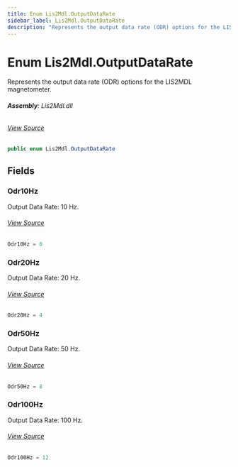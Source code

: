 ```yaml
---
title: Enum Lis2Mdl.OutputDataRate
sidebar_label: Lis2Mdl.OutputDataRate
description: "Represents the output data rate (ODR) options for the LIS2MDL magnetometer."
---
```

# Enum Lis2Mdl.OutputDataRate
Represents the output data rate (ODR) options for the LIS2MDL magnetometer.

###### **Assembly**: Lis2Mdl.dll
###### [View Source](https://github.com/WildernessLabs/Meadow.Foundation.git/blob/develop/Source/Meadow.Foundation.Peripherals/Sensors.Motion.Lis2Mdl/Driver/Lis2Mdl.Enums.cs#L27)
```csharp title="Declaration"
public enum Lis2Mdl.OutputDataRate
```
## Fields
### Odr10Hz
Output Data Rate: 10 Hz.
###### [View Source](https://github.com/WildernessLabs/Meadow.Foundation.git/blob/develop/Source/Meadow.Foundation.Peripherals/Sensors.Motion.Lis2Mdl/Driver/Lis2Mdl.Enums.cs#L32)
```csharp title="Declaration"
Odr10Hz = 0
```
### Odr20Hz
Output Data Rate: 20 Hz.
###### [View Source](https://github.com/WildernessLabs/Meadow.Foundation.git/blob/develop/Source/Meadow.Foundation.Peripherals/Sensors.Motion.Lis2Mdl/Driver/Lis2Mdl.Enums.cs#L36)
```csharp title="Declaration"
Odr20Hz = 4
```
### Odr50Hz
Output Data Rate: 50 Hz.
###### [View Source](https://github.com/WildernessLabs/Meadow.Foundation.git/blob/develop/Source/Meadow.Foundation.Peripherals/Sensors.Motion.Lis2Mdl/Driver/Lis2Mdl.Enums.cs#L40)
```csharp title="Declaration"
Odr50Hz = 8
```
### Odr100Hz
Output Data Rate: 100 Hz.
###### [View Source](https://github.com/WildernessLabs/Meadow.Foundation.git/blob/develop/Source/Meadow.Foundation.Peripherals/Sensors.Motion.Lis2Mdl/Driver/Lis2Mdl.Enums.cs#L44)
```csharp title="Declaration"
Odr100Hz = 12
```
